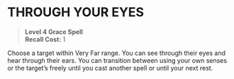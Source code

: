 # THROUGH YOUR EYES

> **Level 4 Grace Spell**  
> **Recall Cost:** 1

Choose a target within Very Far range. You can see through their eyes and hear through their ears. You can transition between using your own senses or the target’s freely until you cast another spell or until your next rest.